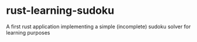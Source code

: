 # rust-learning-sudoku
A first rust application implementing a simple (incomplete) sudoku solver for learning purposes
